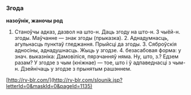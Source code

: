 ### Згода
**назоўнік, жаночы род**

1. Станоўчы адказ, дазвол на што-н. Даць згоду на што-н. З чыёй-н. згоды. Маўчанне — знак згоды (прыказка). 2. Аднадумнасць, агульнасць пунктаў гледжання. Прыйсці да згоды. 3. Сяброўскія адносіны, аднадушнасць. Жыць у згодзе. 4. безасабовая форма: у знач. выказніка: Дамовіліся, пярэчанняў няма. Ну, што, з.? Едзем разам? У згодзе з чым (кніжнае) — тое, што і ў адпаведнасці з чым-н. Дзейнічаць у згодзе з прынятым рашэннем.

<a rel="author">[http://rv-blr.com/](http://rv-blr.com/slounik.jsp?letterId=0&maskId=0&pageId=1135)</a>
